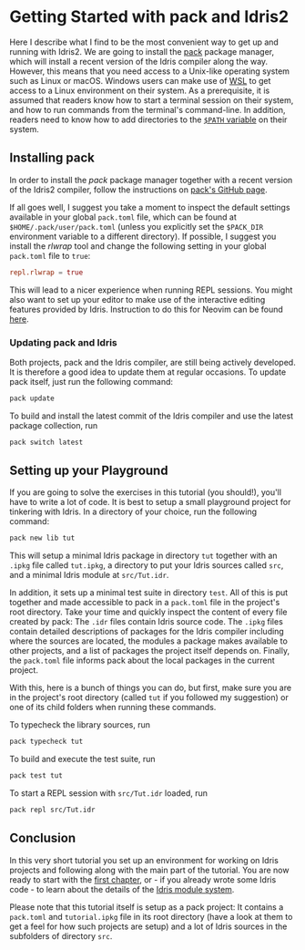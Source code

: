 # Getting Started with pack and Idris2

Here I describe what I find to be the most convenient way to get
up and running with Idris2. We are going to install the
[pack](https://github.com/stefan-hoeck/idris2-pack) package manager, which
will install a recent version of the Idris compiler along the way.
However, this means that you need access to a Unix-like operating system
such as Linux or macOS. Windows users can make use of
[WSL](https://learn.microsoft.com/en-us/windows/wsl/about) to get access to
a Linux environment on their system. As a prerequisite, it is assumed that
readers know how to start a terminal session on their system, and how
to run commands from the terminal's command-line. In addition, readers
need to know how to add directories to the
[`$PATH` variable](https://en.wikipedia.org/wiki/PATH_(variable))
on their system.

## Installing pack

In order to install the *pack* package manager together with a recent version
of the Idris2 compiler, follow the instructions on
[pack's GitHub page](https://github.com/stefan-hoeck/idris2-pack/blob/main/INSTALL.md).

If all goes well, I suggest you take a moment to inspect the default settings
available in your global `pack.toml` file, which can be found at `$HOME/.pack/user/pack.toml`
(unless you explicitly set the `$PACK_DIR` environment variable to a different
directory). If possible, I suggest you install the *rlwrap* tool and change the
following setting in your global `pack.toml` file to `true`:

```toml
repl.rlwrap = true
```

This will lead to a nicer experience when running REPL sessions.
You might also want to set up your editor to make use of the interactive
editing features provided by Idris. Instruction to do this for Neovim
can be found [here](Neovim.md).

### Updating pack and Idris

Both projects, pack and the Idris compiler, are still being actively developed.
It is therefore a good idea to update them at regular occasions. To update
pack itself, just run the following command:

```sh
pack update
```

To build and install the latest commit of the Idris compiler and use the
latest package collection, run

```sh
pack switch latest
```

## Setting up your Playground

If you are going to solve the exercises in this tutorial (you should!), you'll have
to write a lot of code. It is best to setup a small playground project for
tinkering with Idris. In a directory of your choice, run the following command:

```sh
pack new lib tut
```

This will setup a minimal Idris package in directory `tut` together with an
`.ipkg` file called `tut.ipkg`, a directory to put your Idris sources called
`src`, and a minimal Idris module at `src/Tut.idr`.

In addition, it sets up a minimal test suite in directory `test`. All of this is
put together and made accessible to pack in a `pack.toml` file in the project's
root directory. Take your time and quickly inspect the content of every file
created by pack: The `.idr` files contain Idris source code. The `.ipkg` files
contain detailed descriptions of packages for the Idris compiler
including where the sources are located,
the modules a package makes available to other projects, and a list of packages
the project itself depends on. Finally, the `pack.toml` file informs pack about
the local packages in the current project.

With this, here is a bunch of things you can do, but first,
make sure you are in the project's root directory
(called `tut` if you followed my suggestion)
or one of its child folders when running these commands.

To typecheck the library sources, run

```sh
pack typecheck tut
```

To build and execute the test suite, run

```sh
pack test tut
```

To start a REPL session with `src/Tut.idr` loaded, run

```sh
pack repl src/Tut.idr
```

## Conclusion

In this very short tutorial you set up an environment for working on
Idris projects and following along with the main part of the tutorial.
You are now ready
to start with the [first chapter](../Tutorial/Intro.md), or - if you
already wrote some Idris code - to learn about the details of the
[Idris module system](Modules.md).

Please note that this tutorial itself is setup as a pack project:
It contains a `pack.toml` and `tutorial.ipkg` file in its root
directory (have a look at them to get a feel for how such projects are
setup) and a lot of Idris sources in the subfolders of directory `src`.
